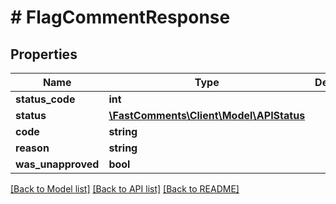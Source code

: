 # # FlagCommentResponse

## Properties

Name | Type | Description | Notes
------------ | ------------- | ------------- | -------------
**status_code** | **int** |  | [optional]
**status** | [**\FastComments\Client\Model\APIStatus**](APIStatus.md) |  |
**code** | **string** |  | [optional]
**reason** | **string** |  | [optional]
**was_unapproved** | **bool** |  | [optional]

[[Back to Model list]](../../README.md#models) [[Back to API list]](../../README.md#endpoints) [[Back to README]](../../README.md)
